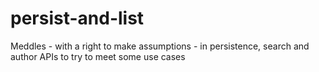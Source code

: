 # persist-and-list
Meddles - with a right to make assumptions - in persistence, search and author APIs to try to meet some use cases
